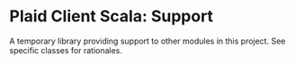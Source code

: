 # Plaid Client Scala: Support

A temporary library providing support to other modules in this project. See specific classes for rationales.
